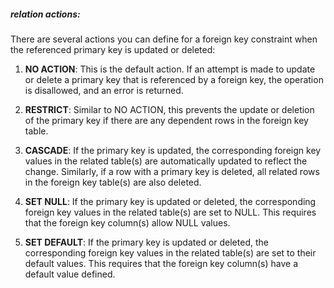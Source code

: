

##### relation actions:
There are several actions you can define for a foreign key constraint when the referenced primary key is updated or deleted:

1. **NO ACTION**: This is the default action. If an attempt is made to update or delete a primary key that is referenced by a foreign key, the operation is disallowed, and an error is returned.

2. **RESTRICT**: Similar to NO ACTION, this prevents the update or deletion of the primary key if there are any dependent rows in the foreign key table.

3. **CASCADE**: If the primary key is updated, the corresponding foreign key values in the related table(s) are automatically updated to reflect the change. Similarly, if a row with a primary key is deleted, all related rows in the foreign key table(s) are also deleted.

4. **SET NULL**: If the primary key is updated or deleted, the corresponding foreign key values in the related table(s) are set to NULL. This requires that the foreign key column(s) allow NULL values.

5. **SET DEFAULT**: If the primary key is updated or deleted, the corresponding foreign key values in the related table(s) are set to their default values. This requires that the foreign key column(s) have a default value defined.